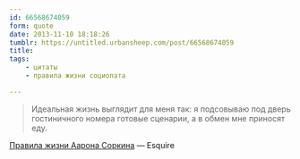 ```yaml
---
id: 66568674059
form: quote
date: 2013-11-10 18:18:26
tumblr: https://untitled.urbansheep.com/post/66568674059
title: 
tags:
    - цитаты
    - правила жизни социопата

---
```


<blockquote>
Идеальная жизнь выглядит для меня так: я подсовываю под дверь гостиничного номера готовые сценарии, а в обмен мне приносят еду.
</blockquote>

<a href="http://esquire.ru/wil/aaron-sorkin">Правила жизни Аарона Соркина</a> — Esquire
